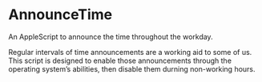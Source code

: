 # AnnounceTime
An AppleScript to announce the time throughout the workday.

Regular intervals of time announcements are a working aid to some of us. This script is designed to enable those announcements through the operating system’s abilities, then disable them durning non-working hours.